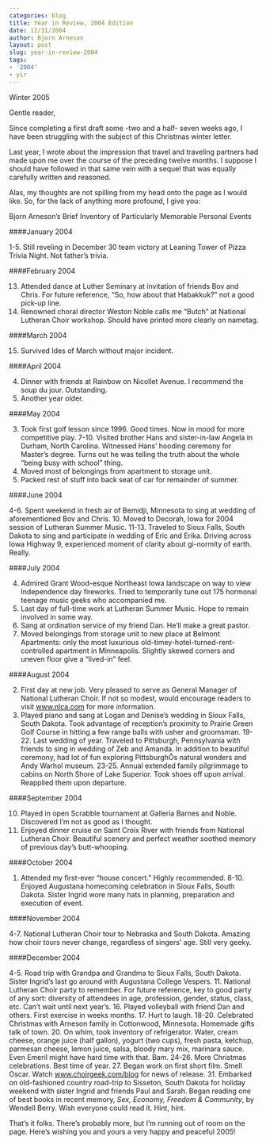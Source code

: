 ```yaml
---
categories: blog
title: Year in Review, 2004 Edition 
date: 12/31/2004
author: Bjorn Arneson
layout: post
slug: year-in-review-2004
tags: 
- '2004'
- yir
---
```


Winter 2005


Gentle reader, 

Since completing a first draft some -two and a half- seven weeks ago, I have been struggling with the subject of this Christmas winter letter. 

Last year, I wrote about the impression that travel and traveling partners had made upon me over the course of the preceding twelve months. I suppose I should have followed in that same vein with a sequel that was equally carefully written and reasoned. 

Alas, my thoughts are not spilling from my head onto the page as I would like. So, for the lack of anything more profound, I give you:

Bjorn Arneson’s Brief Inventory of Particularly Memorable Personal Events

####January 2004

1-5. Still reveling in December 30 team victory at Leaning Tower of Pizza Trivia Night. Not father’s trivia.

####February 2004

13. Attended dance at Luther Seminary at invitation of friends Bov and Chris. For future reference, “So, how about that Habakkuk?” not a good pick-up line.
14. Renowned choral director Weston Noble calls me “Butch” at National Lutheran Choir workshop. Should have printed more clearly on nametag.

####March 2004

15. Survived Ides of March without major incident.

####April 2004

4. Dinner with friends at Rainbow on Nicollet Avenue. I recommend the soup du jour. Outstanding.
5. Another year older.

####May 2004

3. Took first golf lesson since 1996. Good times. Now in mood for more competitive play.
7-10. Visited brother Hans and sister-in-law Angela in Durham, North Carolina. Witnessed Hans’ hooding ceremony for Master’s degree. Turns out he was telling the truth about the whole “being busy with school” thing.
30. Moved most of belongings from apartment to storage unit.
31. Packed rest of stuff into back seat of car for remainder of summer.

####June 2004

4-6. Spent weekend in fresh air of Bemidji, Minnesota to sing at wedding of aforementioned Bov and Chris.
10. Moved to Decorah, Iowa for 2004 session of Lutheran Summer Music.
11-13. Traveled to Sioux Falls, South Dakota to sing and participate in wedding of Eric and Erika. Driving across Iowa Highway 9, experienced moment of clarity about gi-normity of earth. Really.

####July 2004

4. Admired Grant Wood-esque Northeast Iowa landscape on way to view Independence day fireworks. Tried to temporarily tune out 175 hormonal teenage music geeks who accompanied me.
23. Last day of full-time work at Lutheran Summer Music. Hope to remain involved in some way.
23. Sang at ordination service of my friend Dan. He’ll make a great pastor.
29. Moved belongings from storage unit to new place at Belmont Apartments: only the most luxurious old-timey-hotel-turned-rent-controlled apartment in Minneapolis. Slightly skewed corners and uneven floor give a “lived-in” feel. 

####August 2004

2. First day at new job. Very pleased to serve as General Manager of National Lutheran Choir. If not so modest, would encourage readers to visit www.nlca.com for more information.
14. Played piano and sang at Logan and Denise’s wedding in Sioux Falls, South Dakota. Took advantage of reception’s proximity to Prairie Green Golf Course in hitting a few range balls with usher and groomsman.
19-22. Last wedding of year. Traveled to Pittsburgh, Pennsylvania with friends to sing in wedding of Zeb and Amanda. In addition to beautiful ceremony, had lot of fun exploring PittsburghÕs natural wonders and Andy Warhol museum.
23-25. Annual extended family pilgrimmage to cabins on North Shore of Lake Superior. Took shoes off upon arrival. Reapplied them upon departure.

####September 2004

10. Played in open Scrabble tournament at Galleria Barnes and Noble. Discovered I’m not as good as I thought.
11. Enjoyed dinner cruise on Saint Croix River with friends from National Lutheran Choir. Beautiful scenery and perfect weather soothed memory of previous day’s butt-whooping.

####October 2004

1. Attended my first-ever “house concert.” Highly recommended.
8-10. Enjoyed Augustana homecoming celebration in Sioux Falls, South Dakota. Sister Ingrid wore many hats in planning, preparation and execution of event.

####November 2004

4-7. National Lutheran Choir tour to Nebraska and South Dakota. Amazing how choir tours never change, regardless of singers’ age. Still very geeky.

####December 2004

4-5. Road trip with Grandpa and Grandma to Sioux Falls, South Dakota. Sister Ingrid’s last go around with Augustana College Vespers.
11. National Lutheran Choir party to remember. For future reference, key to good party of any sort: diversity of attendees in age, profession, gender, status, class, etc. Can’t wait until next year’s.
16. Played volleyball with friend Dan and others. First exercise in weeks months.
17. Hurt to laugh.
18-20. Celebrated Christmas with Arneson family in Cottonwood, Minnesota. Homemade gifts talk of town.
20. On whim, took inventory of refrigerator. Water, cream cheese, orange juice (half gallon), yogurt (two cups), fresh pasta, ketchup, parmesan cheese, lemon juice, salsa, bloody mary mix, marinara sauce. Even Emeril might have hard time with that. Bam.
24-26. More Christmas celebrations. Best time of year.
27. Began work on first short film. Smell Oscar. Watch www.choirgeek.com/blog for news of release.
31. Embarked on old-fashioned country road-trip to Sisseton, South Dakota for holiday weekend with sister Ingrid and friends Paul and Sarah. Began reading one of best books in recent memory, *Sex, Economy, Freedom & Community*, by Wendell Berry. Wish everyone could read it. Hint, hint.

That’s it folks. There’s probably more, but I’m running out of room on the page. Here’s wishing you and yours a very happy and peaceful 2005!

